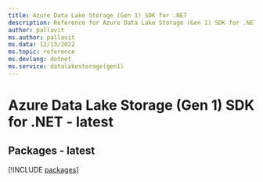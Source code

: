 ```yaml
---
title: Azure Data Lake Storage (Gen 1) SDK for .NET
description: Reference for Azure Data Lake Storage (Gen 1) SDK for .NET
author: pallavit
ms.author: pallavit
ms.data: 12/13/2022
ms.topic: reference
ms.devlang: dotnet
ms.service: datalakestorage(gen1)
---
```

# Azure Data Lake Storage (Gen 1) SDK for .NET - latest
## Packages - latest
[!INCLUDE [packages](data-lake-storage-(gen-1)-index.md)]